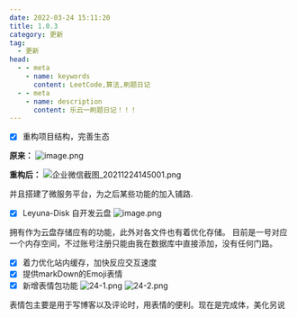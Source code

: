 ```yaml
---
date: 2022-03-24 15:11:20
title: 1.0.3
category: 更新
tag:
  - 更新
head:
  - - meta
    - name: keywords
      content: LeetCode,算法,刷题日记
  - - meta
    - name: description
      content: 乐云一刷题日记！！！
---
```

- [X] 重构项目结构，完善生态

**原来：**
![image.png](https://www.leyuna.xyz/image/2021-12-24/image.png)

**重构后：**
![企业微信截图_20211224145001.png](https://www.leyuna.xyz/image/2021-12-24/企业微信截图_20211224145001.png)

并且搭建了微服务平台，为之后某些功能的加入铺路.



- [x] Leyuna-Disk 自开发云盘
![image.png](https://www.leyuna.xyz/image/2022-03-02/image.png)

拥有作为云盘存储应有的功能，此外对各文件也有着优化存储。
目前是一号对应一个内存空间，不过账号注册只能由我在数据库中直接添加，没有任何门路。

- [x] 着力优化站内缓存，加快反应交互速度
- [x] 提供markDown的Emoji表情
- [x] 新增表情包功能
![24-1.png](https://www.leyuna.xyz/image/2022-03-24/24-1.png)
![24-2.png](https://www.leyuna.xyz/image/2022-03-24/24-2.png)

表情包主要是用于写博客以及评论时，用表情的便利。现在是完成体，美化另说
